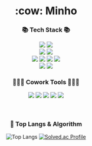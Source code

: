 <!-- Header -->

<!-- Body -->

<div align="center">
<h1> :cow: Minho

  <h3>📚 Tech Stack 📚</h3>
  <div class="stack">   
    <img src="https://img.shields.io/badge/Java-007396?style=flat&logo=OpenJDK&logoColor=white"/>
        <img src="https://img.shields.io/badge/Spring%20Boot-6DB33F?style=flat&logo=Spring%20Boot&logoColor=black"/> 
        <br>
    <img src="https://img.shields.io/badge/MySQL-4479A1?style=flat&logo=MySQL&logoColor=white"/>
    <img src="https://img.shields.io/badge/Oracle-F80000?style=flat&logo=oracle&logoColor=white"/>
        <br>
    <img src="https://img.shields.io/badge/Docker-2496ED?style=flat&logo=Docker&logoColor=white"/>
    <img src="https://img.shields.io/badge/Jenkins-D24939?style=flat&logo=jenkins&logoColor=white"/>
    <img src="https://img.shields.io/badge/NGINX-009639?style=flat&logo=nginx&logoColor=white"/>
    <img src="https://img.shields.io/badge/Apache Tomcat-F8DC75?style=flat&logo=apachetomcat&logoColor=white">
        <br>
    <img src="https://img.shields.io/badge/AWS-232F3E?style=flat&logo=amazonaws&logoColor=white"> 
    <img src="https://img.shields.io/badge/NCP-03C75A?style=flat&logo=naver&logoColor=white"> 
    <br>
    <h3>🧑‍🤝‍🧑 Cowork Tools 🧑‍🤝‍🧑</h3>
    <img src="https://img.shields.io/badge/Github-181717?style=flat&logo=github&logoColor=white">
    <img src="https://img.shields.io/badge/Gitlab-FC6D26?style=flat&logo=gitlab&logoColor=white">
    <img src="https://img.shields.io/badge/Notion-000000?style=flat&logo=notion&logoColor=white">
    <img src="https://img.shields.io/badge/Slack-4A154B?style=flat&logo=slack&logoColor=white">
    <img src="https://img.shields.io/badge/Postman-FF6C37?style=flat&logo=postman&logoColor=white">
    <br>
    <br>

  </div>
 <br />
  
### 🚌 Top Langs & Algorithm
![Top Langs](https://github-readme-stats.vercel.app/api/top-langs/?username=mlnho&layout=compact)
[![Solved.ac Profile](http://mazassumnida.wtf/api/generate_badge?boj=1104minho)](https://solved.ac/1104minho)
</div>
